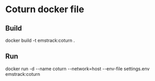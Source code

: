 # Coturn docker file

## Build

docker build -t emstrack:coturn .

## Run

docker run -d --name coturn --network=host --env-file settings.env emstrack:coturn
